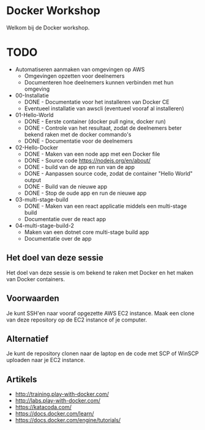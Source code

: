 Docker Workshop
===============

Welkom bij de Docker workshop.

TODO
=========
- Automatiseren aanmaken van omgevingen op AWS
    - Omgevingen opzetten voor deelnemers
    - Documenteren hoe deelnemers kunnen verbinden met hun omgeving
- 00-Installatie
    - DONE - Documentatie voor het installeren van Docker CE
    - Eventueel installatie van awscli (eventueel vooraf al installeren)
- 01-Hello-World
    - DONE - Eerste container (docker pull nginx, docker run)
    - DONE - Controle van het resultaat, zodat de deelnemers beter bekend raken met de docker commando's
    - DONE - Documentatie voor de deelnemers
- 02-Hello-Docker
    - DONE - Maken van een node app met een Docker file
    - DONE - Source code https://nodejs.org/en/about/
    - DONE - build van de app en run van de app
    - DONE - Aanpassen source code, zodat de container "Hello World" output
    - DONE - Build van de nieuwe app
    - DONE - Stop de oude app en run de nieuwe app
- 03-multi-stage-build
    - DONE - Maken van een react applicatie middels een multi-stage build
    - Documentatie over de react app
- 04-multi-stage-build-2
    - Maken van een dotnet core multi-stage build app
    - Documentatie over de app

Het doel van deze sessie
---------
Het doel van deze sessie is om bekend te raken met Docker en het maken van Docker containers.


Voorwaarden
-------------

Je kunt SSH'en naar vooraf opgezette AWS EC2 instance.
Maak een clone van deze repository op de EC2 instance of je computer.

Alternatief
-----------

Je kunt de repository clonen naar de laptop en de code met SCP of WinSCP uploaden naar je EC2 instance.

Artikels
--------

- http://training.play-with-docker.com/
- http://labs.play-with-docker.com/
- https://katacoda.com/
- https://docs.docker.com/learn/
- https://docs.docker.com/engine/tutorials/
